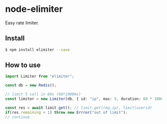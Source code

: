 # node-elimiter

Easy rate limiter.

## Install

```bash
$ npm install elimiter --save
```

## How to use

```typescript
import Limiter from "elimiter";

const db = new Redis();

// limit 5 call in 60s (60*1000ms)
const limiter = new Limiter(db, { id: "ip", max: 5, duration: 60 * 1000 });

const res = await limit.get(); // limit.get(req.ip), limit(userid)
if(res.remaining < 1) throw new Errror("out of limit");
// continue
```
